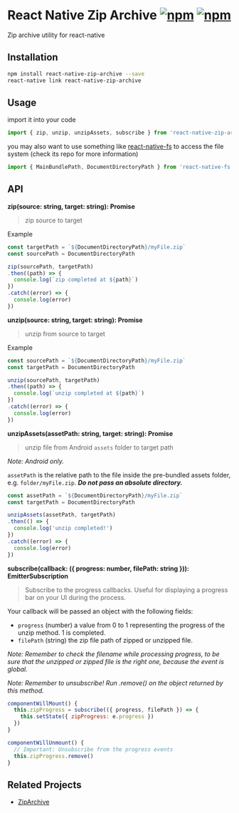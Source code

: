 # React Native Zip Archive [![npm](https://img.shields.io/npm/dm/react-native-zip-archive.svg)](https://www.npmjs.com/package/react-native-zip-archive) [![npm](https://img.shields.io/npm/v/react-native-zip-archive.svg)](https://www.npmjs.com/package/react-native-zip-archive)

Zip archive utility for react-native

## Installation

```bash
npm install react-native-zip-archive --save
react-native link react-native-zip-archive
```

## Usage

import it into your code

```js
import { zip, unzip, unzipAssets, subscribe } from 'react-native-zip-archive'
```

you may also want to use something like [react-native-fs](https://github.com/johanneslumpe/react-native-fs) to access the file system (check its repo for more information)

```js
import { MainBundlePath, DocumentDirectoryPath } from 'react-native-fs'
```

## API

**zip(source: string, target: string): Promise**

> zip source to target

Example

```js
const targetPath = `${DocumentDirectoryPath}/myFile.zip`
const sourcePath = DocumentDirectoryPath

zip(sourcePath, targetPath)
.then((path) => {
  console.log(`zip completed at ${path}`)
})
.catch((error) => {
  console.log(error)
})
```

**unzip(source: string, target: string): Promise**

> unzip from source to target

Example

```js
const sourcePath = `${DocumentDirectoryPath}/myFile.zip`
const targetPath = DocumentDirectoryPath

unzip(sourcePath, targetPath)
.then((path) => {
  console.log(`unzip completed at ${path}`)
})
.catch((error) => {
  console.log(error)
})
```

**unzipAssets(assetPath: string, target: string): Promise**

> unzip file from Android `assets` folder to target path

*Note: Android only.*

`assetPath` is the relative path to the file inside the pre-bundled assets folder, e.g. `folder/myFile.zip`. ***Do not pass an absolute directory.***

```js
const assetPath = `${DocumentDirectoryPath}/myFile.zip`
const targetPath = DocumentDirectoryPath

unzipAssets(assetPath, targetPath)
.then(() => {
  console.log('unzip completed!')
})
.catch((error) => {
  console.log(error)
})
```

**subscribe(callback: ({ progress: number, filePath: string })): EmitterSubscription**

> Subscribe to the progress callbacks. Useful for displaying a progress bar on your UI during the process.

Your callback will be passed an object with the following fields:

- `progress` (number)  a value from 0 to 1 representing the progress of the unzip method. 1 is completed.
- `filePath` (string)  the zip file path of zipped or unzipped file.


*Note: Remember to check the filename while processing progress, to be sure that the unzipped or zipped file is the right one, because the event is global.*

*Note: Remember to unsubscribe! Run .remove() on the object returned by this method.*

```js
componentWillMount() {
  this.zipProgress = subscribe(({ progress, filePath }) => {
    this.setState({ zipProgress: e.progress })
  })
}

componentWillUnmount() {
  // Important: Unsubscribe from the progress events
  this.zipProgress.remove()
}
```

## Related Projects

- [ZipArchive](https://github.com/ZipArchive/ZipArchive)
